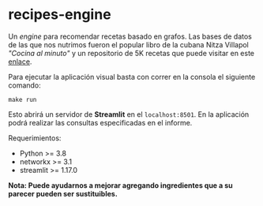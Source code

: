 # recipes-engine
Un _engine_ para recomendar recetas basado en grafos. Las bases de datos de las que nos nutrimos fueron el popular libro de la cubana Nitza Villapol *"Cocina al minuto"* y un repositorio de 5K recetas que puede visitar en este [enlace](http://www.ub.edu/cvub/recipes5k/).

Para ejecutar la aplicación visual basta con correr en la consola el siguiente comando:

`make run`

Esto abrirá un servidor de **Streamlit** en el `localhost:8501`. En la aplicación podrá realizar las consultas especificadas en el informe.

Requerimientos:
- Python >= 3.8
- networkx >= 3.1
- streamlit >= 1.17.0

**Nota: Puede ayudarnos a mejorar agregando ingredientes que a su parecer pueden ser sustituibles.**
